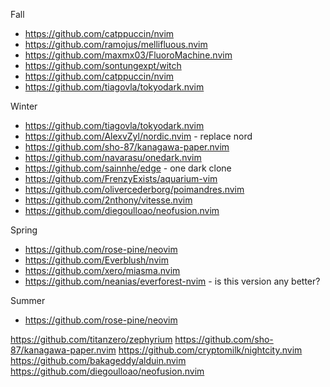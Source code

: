 Fall
* https://github.com/catppuccin/nvim
* https://github.com/ramojus/mellifluous.nvim
* https://github.com/maxmx03/FluoroMachine.nvim
* https://github.com/sontungexpt/witch
* https://github.com/catppuccin/nvim
* https://github.com/tiagovla/tokyodark.nvim

Winter
* https://github.com/tiagovla/tokyodark.nvim
* https://github.com/AlexvZyl/nordic.nvim - replace nord
* https://github.com/sho-87/kanagawa-paper.nvim
* https://github.com/navarasu/onedark.nvim
* https://github.com/sainnhe/edge - one dark clone
* https://github.com/FrenzyExists/aquarium-vim
* https://github.com/olivercederborg/poimandres.nvim
* https://github.com/2nthony/vitesse.nvim
* https://github.com/diegoulloao/neofusion.nvim

Spring 
* https://github.com/rose-pine/neovim
* https://github.com/Everblush/nvim
* https://github.com/xero/miasma.nvim
* https://github.com/neanias/everforest-nvim - is this version any better?

Summer
* https://github.com/rose-pine/neovim



https://github.com/titanzero/zephyrium
https://github.com/sho-87/kanagawa-paper.nvim
https://github.com/cryptomilk/nightcity.nvim
https://github.com/bakageddy/alduin.nvim
https://github.com/diegoulloao/neofusion.nvim